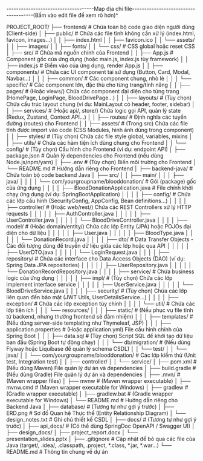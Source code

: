 ------------------------------------Map địa chỉ file-------------------------------------(Bấm vào edit file để xem rõ hơn)^

PROJECT_ROOT/
├── frontend/                   # Chứa toàn bộ code giao diện người dùng (Client-side)
│   ├── public/                 # Chứa các file tĩnh không cần xử lý (index.html, favicon, images...)
│   │   ├── index.html
│   │   ├── favicon.ico
│   │   └── assets/
│   │       ├── images/
│   │       ├── fonts/
│   │       └── css/            # CSS global hoặc reset CSS
│   ├── src/                    # Chứa mã nguồn chính của Frontend
│   │   ├── App.js              # Component gốc của ứng dụng (hoặc main.js, index.js tùy framework)
│   │   ├── index.js            # Điểm vào của ứng dụng, render App.js
│   │   ├── components/         # Chứa các UI component tái sử dụng (Button, Card, Modal, Navbar...)
│   │   │   ├── common/         # Các component chung, nhỏ lẻ
│   │   │   └── specific/       # Các component lớn, đặc thù cho từng trang/tính năng
│   │   ├── pages/              # (Hoặc views/) Chứa các component đại diện cho từng trang (HomePage, LoginPage, BloodDrivePage...)
│   │   ├── layouts/            # (Tùy chọn) Chứa cấu trúc layout chung (ví dụ: MainLayout có header, footer, sidebar)
│   │   ├── services/           # (Hoặc api/, store/) Chứa logic gọi API, quản lý state (Redux, Zustand, Context API...)
│   │   ├── routes/             # Định nghĩa các tuyến đường (routes) cho Frontend
│   │   ├── assets/             # (Trong src) Chứa các file tĩnh được import vào code (CSS Modules, hình ảnh dùng trong component)
│   │   ├── styles/             # (Tùy chọn) Chứa các file style global, variables, mixins
│   │   ├── utils/              # Chứa các hàm tiện ích dùng chung cho Frontend
│   │   └── config/             # (Tùy chọn) Cấu hình cho Frontend (ví dụ: endpoint API)
│   ├── package.json            # Quản lý dependencies cho Frontend (nếu dùng Node.js/npm/yarn)
│   ├── .env                    # (Tùy chọn) Biến môi trường cho Frontend
│   └── README.md               # Hướng dẫn riêng cho Frontend
│
├── backend-java/               # Chứa toàn bộ code backend Java
│   ├── src/
│   │   ├── main/
│   │   │   ├── java/
│   │   │   │   └── com/yourgroupname/blooddonation/  # Gói (package) gốc của ứng dụng
│   │   │   │       ├── BloodDonationApplication.java # File chính khởi chạy ứng dụng (ví dụ: SpringBootApplication)
│   │   │   │       ├── config/                       # Chứa các lớp cấu hình (SecurityConfig, AppConfig, Bean definitions...)
│   │   │   │       ├── controller/                   # (Hoặc web/rest/) Chứa các REST Controllers xử lý HTTP requests
│   │   │   │       │   ├── AuthController.java
│   │   │   │       │   ├── UserController.java
│   │   │   │       │   └── BloodDriveController.java
│   │   │   │       ├── model/                        # (Hoặc domain/entity/) Chứa các lớp Entity (JPA) hoặc POJOs đại diện cho dữ liệu
│   │   │   │       │   ├── User.java
│   │   │   │       │   ├── BloodType.java
│   │   │   │       │   └── DonationRecord.java
│   │   │   │       ├── dto/                          # Data Transfer Objects - Các đối tượng dùng để truyền dữ liệu giữa các lớp hoặc qua API
│   │   │   │       │   ├── UserDTO.java
│   │   │   │       │   └── LoginRequest.java
│   │   │   │       ├── repository/                   # Chứa các interface cho Data Access Objects (DAO) (ví dụ: Spring Data JPA repositories)
│   │   │   │       │   ├── UserRepository.java
│   │   │   │       │   └── DonationRecordRepository.java
│   │   │   │       ├── service/                      # Chứa business logic của ứng dụng
│   │   │   │       │   ├── impl/                     # (Tùy chọn) Chứa các lớp implement interface service
│   │   │   │       │   ├── UserService.java
│   │   │   │       │   └── BloodDriveService.java
│   │   │   │       ├── security/                     # (Tùy chọn) Chứa các lớp liên quan đến bảo mật (JWT Utils, UserDetailsService...)
│   │   │   │       ├── exception/                    # Chứa các lớp exception tùy chỉnh
│   │   │   │       └── util/                         # Chứa các lớp tiện ích
│   │   │   └── resources/
│   │   │       ├── static/                         # (Nếu phục vụ file tĩnh từ backend, nhưng thường frontend sẽ đảm nhiệm)
│   │   │       ├── templates/                      # (Nếu dùng server-side templating như Thymeleaf, JSP)
│   │   │       ├── application.properties          # (Hoặc application.yml) File cấu hình chính của Spring Boot
│   │   │       ├── data.sql                        # (Tùy chọn) Script SQL để khởi tạo dữ liệu ban đầu (Spring Boot tự động chạy)
│   │   │       └── db/migration/                   # (Nếu dùng Flyway hoặc Liquibase để quản lý schema CSDL)
│   │   └── test/
│   │       └── java/
│   │           └── com/yourgroupname/blooddonation/ # Các lớp kiểm thử (Unit test, Integration test)
│   │               ├── controller/
│   │               └── service/
│   ├── pom.xml                 # (Nếu dùng Maven) File quản lý dự án và dependencies
│   ├── build.gradle            # (Nếu dùng Gradle) File quản lý dự án và dependencies
│   ├── .mvn/                   # (Maven wrapper files)
│   ├── mvnw                    # (Maven wrapper executable)
│   ├── mvnw.cmd                # (Maven wrapper executable for Windows)
│   ├── gradlew                 # (Gradle wrapper executable)
│   ├── gradlew.bat             # (Gradle wrapper executable for Windows)
│   └── README.md               # Hướng dẫn riêng cho Backend Java
│
├── database/                   # (Tương tự như gợi ý trước)
│   ├── ERD.png                 # Sơ đồ Quan hệ Thực thể (Entity Relationship Diagram)
│   └── design_notes.txt        # Ghi chú thiết kế CSDL
│
├── docs/                       # (Tương tự như gợi ý trước)
│   ├── api_docs/               # (Có thể dùng SpringDoc OpenAPI / Swagger UI)
│   ├── design_docs/
│   ├── project_report.docx
│   └── presentation_slides.pptx
│
├── .gitignore                  # Cập nhật để bỏ qua các file của Java (target/, .idea/, .classpath, .project, *.class, *.jar, *.war...)
└── README.md                   # Thông tin chung về dự án
